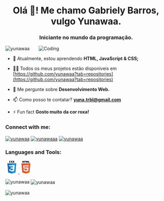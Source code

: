 <h1 align="center">Olá 💜! Me chamo Gabriely Barros, vulgo Yunawaa.</h1>
<h3 align="center">Iniciante no mundo da programação.</h3>
<img align="right" alt="Coding" width="400" src="https://i.pinimg.com/originals/24/2e/0d/242e0dbb71649cb197897aaecb0ea54a.gif"

<p align="left"> <img src="https://komarev.com/ghpvc/?username=yunawaa&label=Profile%20views&color=0e75b6&style=flat" alt="yunawaa" /> </p>

- 🌱 Atualmente, estou aprendendo **HTML, JavaScript & CSS;**

- 👨‍💻 Todos os meus projetos estão disponíveis em [https://github.com/yunawaa?tab=repositories](https://github.com/yunawaa?tab=repositories)

- 💬 Me pergunte sobre **Desenvolvimento Web.**

- 📫 Como posso te contatar? **yuna.trbl@gmail.com**

- ⚡ Fun fact **Gosto muito da cor roxa!**

<h3 align="left">Connect with me:</h3>
<p align="left">
<a href="https://instagram.com/yunawaa" target="blank"><img align="center" src="https://raw.githubusercontent.com/rahuldkjain/github-profile-readme-generator/master/src/images/icons/Social/instagram.svg" alt="yunawaa" height="30" width="40" /></a>
<a href="https://www.youtube.com/channel/UCm7cOVlMJxc4UcWOV5wNEJg" target="blank"><img align="center" src="https://raw.githubusercontent.com/rahuldkjain/github-profile-readme-generator/master/src/images/icons/Social/youtube.svg" alt="yunawaaa" height="30" width="40" /></a>
<a href="https://discordapp.com/users/yunawaa" target="blank"><img align="center" src="https://raw.githubusercontent.com/rahuldkjain/github-profile-readme-generator/master/src/images/icons/Social/discord.svg" alt="yunawaa" height="30" width="40" /></a>
</p>

<h3 align="left">Languages and Tools:</h3>
<p align="left"> <a href="https://www.w3schools.com/css/" target="_blank" rel="noreferrer"> <img src="https://raw.githubusercontent.com/devicons/devicon/master/icons/css3/css3-original-wordmark.svg" alt="css3" width="40" height="40"/> </a> <a href="https://www.w3.org/html/" target="_blank" rel="noreferrer"> <img src="https://raw.githubusercontent.com/devicons/devicon/master/icons/html5/html5-original-wordmark.svg" alt="html5" width="40" height="40"/> </a> </p>

<p><img align="left" src="https://github-readme-stats.vercel.app/api/top-langs?username=yunawaa&show_icons=true&locale=en&layout=compact" alt="yunawaa" /></p>

<p>&nbsp;<img align="center" src="https://github-readme-stats.vercel.app/api?username=yunawaa&show_icons=true&locale=en" alt="yunawaa" /></p>

<p><img align="center" src="https://github-readme-streak-stats.herokuapp.com/?user=yunawaa&" alt="yunawaa" /></p>
